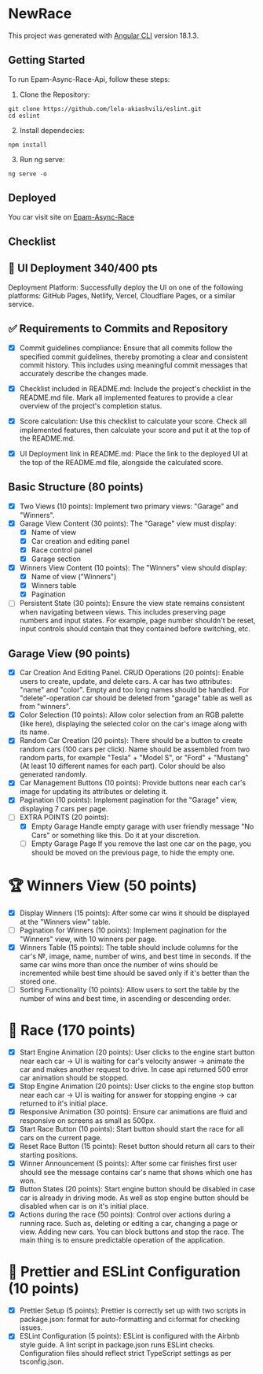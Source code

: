 # NewRace

This project was generated with [Angular CLI](https://github.com/angular/angular-cli) version 18.1.3.

## Getting Started

To run Epam-Async-Race-Api, follow these steps:

1. Clone the Repository:

```
git clone https://github.com/lela-akiashvili/eslint.git
cd eslint
```

2. Install dependecies:

```
npm install
```

3. Run ng serve:

```
ng serve -o
```

## Deployed

You car visit site on [Epam-Async-Race](https://epam-race.netlify.app)

## Checklist

## 🚀 UI Deployment 340/400 pts

Deployment Platform: Successfully deploy the UI on one of the following platforms: GitHub Pages, Netlify, Vercel, Cloudflare Pages, or a similar service.

## ✅ Requirements to Commits and Repository

- [x] Commit guidelines compliance: Ensure that all commits follow the specified commit guidelines, thereby promoting a clear and consistent commit history. This includes using meaningful commit messages that accurately describe the changes made.

- [x] Checklist included in README.md: Include the project's checklist in the README.md file. Mark all implemented features to provide a clear overview of the project's completion status.
- [x] Score calculation: Use this checklist to calculate your score. Check all implemented features, then calculate your score and put it at the top of the README.md.
- [x] UI Deployment link in README.md: Place the link to the deployed UI at the top of the README.md file, alongside the calculated score.

## Basic Structure (80 points)

- [x] Two Views (10 points): Implement two primary views: "Garage" and "Winners".
- [x] Garage View Content (30 points): The "Garage" view must display:
  - [x] Name of view
  - [x] Car creation and editing panel
  - [x] Race control panel
  - [x] Garage section
- [x] Winners View Content (10 points): The "Winners" view should display:
  - [x] Name of view ("Winners")
  - [x] Winners table
  - [x] Pagination
- [ ] Persistent State (30 points): Ensure the view state remains consistent when navigating between views. This includes preserving page numbers and input states. For example, page number shouldn't be reset, input controls should contain that they contained before switching, etc.

## Garage View (90 points)

- [x] Car Creation And Editing Panel. CRUD Operations (20 points): Enable users to create, update, and delete cars. A car has two attributes: "name" and "color". Empty and too long names should be handled. For "delete"-operation car should be deleted from "garage" table as well as from "winners".
- [x] Color Selection (10 points): Allow color selection from an RGB palette (like here), displaying the selected color on the car's image along with its name.
- [x] Random Car Creation (20 points): There should be a button to create random cars (100 cars per click). Name should be assembled from two random parts, for example "Tesla" + "Model S", or "Ford" + "Mustang" (At least 10 different names for each part). Color should be also generated randomly.
- [x] Car Management Buttons (10 points): Provide buttons near each car's image for updating its attributes or deleting it.
- [x] Pagination (10 points): Implement pagination for the "Garage" view, displaying 7 cars per page.
- [ ] EXTRA POINTS (20 points):
    - [x] Empty Garage Handle empty garage with user friendly message "No Cars" or something like this. Do it at your discretion.
    - [ ]  Empty Garage Page If you remove the last one car on the page, you should be moved on the previous page, to hide the empty one.

# 🏆 Winners View (50 points)

- [x] Display Winners (15 points): After some car wins it should be displayed at the "Winners view" table.
- [ ] Pagination for Winners (10 points): Implement pagination for the "Winners" view, with 10 winners per page.
- [x] Winners Table (15 points): The table should include columns for the car's №, image, name, number of wins, and best time in seconds. If the same car wins more than once the number of wins should be incremented while best time should be saved only if it's better than the stored one.
- [ ] Sorting Functionality (10 points): Allow users to sort the table by the number of wins and best time, in ascending or descending order.

# 🚗 Race (170 points)

- [x] Start Engine Animation (20 points): User clicks to the engine start button near each car -> UI is waiting for car's velocity answer -> animate the car and makes another request to drive. In case api returned 500 error car animation should be stopped.
- [x] Stop Engine Animation (20 points): User clicks to the engine stop button near each car -> UI is waiting for answer for stopping engine -> car returned to it's initial place.
- [x] Responsive Animation (30 points): Ensure car animations are fluid and responsive on screens as small as 500px.
- [x] Start Race Button (10 points): Start button should start the race for all cars on the current page.
- [x] Reset Race Button (15 points): Reset button should return all cars to their starting positions.
- [x] Winner Announcement (5 points): After some car finishes first user should see the message contains car's name that shows which one has won.
- [x] Button States (20 points): Start engine button should be disabled in case car is already in driving mode. As well as stop engine button should be disabled when car is on it's initial place.
- [x] Actions during the race (50 points): Control over actions during a running race. Such as, deleting or editing a car, changing a page or view. Adding new cars. You can block buttons and stop the race. The main thing is to ensure predictable operation of the application.

# 🎨 Prettier and ESLint Configuration (10 points)

- [x] Prettier Setup (5 points): Prettier is correctly set up with two scripts in package.json: format for auto-formatting and ci:format for checking issues.
- [x] ESLint Configuration (5 points): ESLint is configured with the Airbnb style guide. A lint script in package.json runs ESLint checks. Configuration files should reflect strict TypeScript settings as per tsconfig.json.
